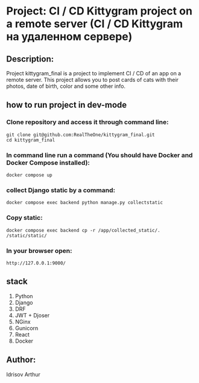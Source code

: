 
# Project: CI / CD Kittygram project on a remote server (CI / CD Kittygram на удаленном сервере)
## Description:
Project kittygram_final is a project to implement CI / CD of an app on a remote server.
This project allows you to post cards of cats with their photos, date of birth, color and some other info.

## how to run project in dev-mode
### Clone repository and access it through command line:
```
git clone git@github.com:RealTheOne/kittygram_final.git
cd kittygram_final
```
### In command line run a command (You should have Docker and Docker Compose installed):
```
docker compose up
```
### collect Django static by a command:
```
docker compose exec backend python manage.py collectstatic
```
### Copy static:
```
docker compose exec backend cp -r /app/collected_static/. /static/static/
```
### In your browser open:
```
http://127.0.0.1:9000/
```

## stack
1. Python
2. Django
3. DRF
4. JWT + Djoser
5. NGinx
6. Gunicorn
7. React
8. Docker

## Author:
 Idrisov Arthur
